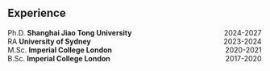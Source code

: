 ## Experience

<div style="display: flex; justify-content: space-between;">
  <span>Ph.D. <strong>Shanghai Jiao Tong University</strong></span>
  <span>2024-2027</span>
</div>

<div style="display: flex; justify-content: space-between;">
  <span>RA <strong>University of Sydney</strong></span>
  <span>2023-2024</span>
</div>

<div style="display: flex; justify-content: space-between;">
  <span>M.Sc. <strong>Imperial College London</strong></span>
  <span>2020-2021</span>
</div>

<div style="display: flex; justify-content: space-between;">
  <span>B.Sc. <strong>Imperial College London</strong></span>
  <span>2017-2020</span>
</div>

<div style="margin-bottom: 5px;"></div>
